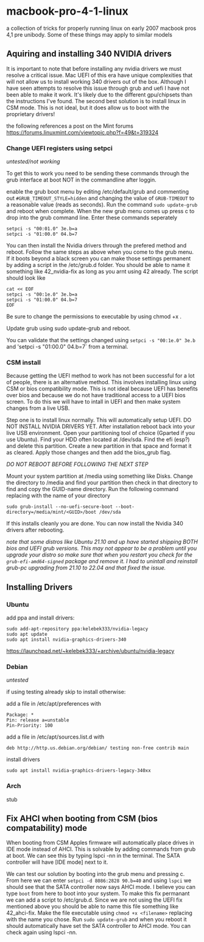 # macbook-pro-4-1-linux
a collection of tricks for properly running linux on early 2007 macbook pros 4,1 pre unibody. Some of these things may apply to similar models

## Aquiring and installing 340 NVIDIA drivers

It is important to note that before installing any nvidia drivers we must resolve a critical issue. Mac UEFI of this era have unique complexities that will not allow us to install working 340 drivers out of the box. Although I have seen attempts to resolve this issue through grub and uefi I have not been able to make it work. It's likely due to the different gpu/chipsets than the instructions I've found. The second best solution is to install linux in CSM mode. This is not ideal, but it does allow us to boot with the proprietary drivers!

the following references a post on the Mint forums https://forums.linuxmint.com/viewtopic.php?f=49&t=319324

### Change UEFI registers using setpci

*untested/not working*

To get this to work you need to be sending these commands through the grub interface at boot NOT in the commandline after loggin.

enable the grub boot menu by editing /etc/default/grub and commenting out `#GRUB_TIMEOUT_STYLE=hidden` and changing the value of `GRUB-TIMEOUT` to a reasonable value (reads as seconds). Run the command `sudo update-grub` and reboot when complete. When the new grub menu comes up press c to drop into the grub command line. Enter these commands seperately
```
setpci -s "00:01.0" 3e.b=a
setpci -s "01:00.0" 04.b=7
```
You can then install the Nvidia drivers through the prefered method and reboot. Follow the same steps as above when you come to the grub menu. If it boots beyond a black screen you can make those settings permanent by adding a script in the /etc/grub.d folder. You should be able to name it something like 42_nvidia-fix as long as you arnt using 42 already. The script should look like

```                                     
cat << EOF
setpci -s "00:1e.0" 3e.b=a
setpci -s "01:00.0" 04.b=7
EOF
```
Be sure to change the permissions to executable by using chmod +x <filename>.
  
Update grub using sudo update-grub and reboot.
  
You can validate that the settings changed using `setpci -s "00:1e.0" 3e.b` and 'setpci -s "01:00.0" 04.b=7` from a terminal.

### CSM install

Because getting the UEFI method to work has not been successful for a lot of people, there is an alternative method. This involves installing linux using CSM or bios compatibility mode. This is not ideal because UEFI has benefits over bios and because we do not have traditional access to a UEFI bios screen. To do this we will have to intall in UEFI and then make system changes from a live USB.

Step one is to install linux normally. This will automatically setup UEFI. DO NOT INSTALL NVIDIA DRIVERS YET. After installation reboot back into your live USB environment. Open your partitioning tool of choice (Gparted if you use Ubuntu). Find your HDD often located at /dev/sda. Find the efi (esp?) and delete this partition. Create a new partition in that space and format it as cleared. Apply those changes and then add the bios_grub flag.

*DO NOT REBOOT BEFORE FOLLOWING THE NEXT STEP*

Mount your system partition at /media using something like Disks. Change the directory to /media and find your partition then check in that directory to find and copy the GUID-name directory. Run the following command replacing <GUID> with the name of your directory

`sudo grub-install --no-uefi-secure-boot --boot-directory=/media/mint/<GUID>/boot /dev/sda`

If this installs cleanly you are done. You can now install the Nvidia 340 drivers after rebooting.
  
  *note that some distros like Ubuntu 21.10 and up have started shipping BOTH bios and UEFI grub versions. This may not appear to be a problem until you upgrade your distro so make sure that when you restart you check for the `grub-efi-amd64-signed` package and remove it. I had to unintall and reinstall grub-pc upgrading from 21.10 to 22.04 and that fixed the issue.*

## Installing Drivers
  
### Ubuntu

add ppa and install drivers:
```
sudo add-apt-repository ppa:kelebek333/nvidia-legacy
sudo apt update
sudo apt install nvidia-graphics-drivers-340
```
https://launchpad.net/~kelebek333/+archive/ubuntu/nvidia-legacy

### Debian

*untested*

if using testing already skip to install otherwise:

add a file in /etc/apt/preferences with

```
Package: *
Pin: release a=unstable
Pin-Priority: 100
```

add a file in /etc/apt/sources.list.d with

`deb http://http.us.debian.org/debian/ testing non-free contrib main`

install drivers

`sudo apt install nvidia-graphics-drivers-legacy-340xx`

### Arch

stub

## Fix AHCI when booting from CSM (bios compatability) mode
  
When booting from CSM Apples firmware will automatically place drives in IDE mode instead of AHCI. This is solvable by adding commands from grub at boot. We can see this by typing lspci -nn in the terminal. The SATA controller will have [IDE mode] next to it.

We can test our solution by booting into the grub menu and pressing c. From here we can enter `setpci -d 8086:2828 90.b=40` and using `lspci` we should see that the SATA controller now says AHCI mode. I believe you can type `boot` from here to boot into your system. To make this fix permanant we can add a script to /etc/grub.d. Since we are not using the UEFI fix mentioned above you should be able to name this file something like 42_ahci-fix. Make the file executable using `chmod +x <filename>` replacing <filename> with the name you chose. Run `sudo update-grub` and when you reboot it should automatically have set the SATA controller to AHCI mode. You can check again using lspci -nn.

